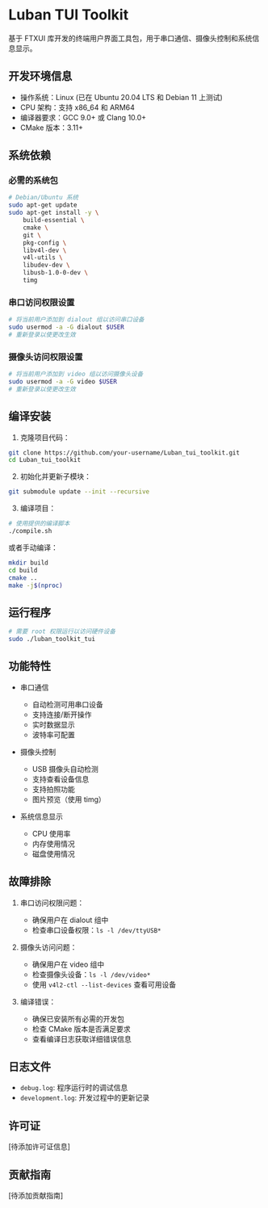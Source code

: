 # Luban TUI Toolkit

基于 FTXUI 库开发的终端用户界面工具包，用于串口通信、摄像头控制和系统信息显示。

## 开发环境信息

- 操作系统：Linux (已在 Ubuntu 20.04 LTS 和 Debian 11 上测试)
- CPU 架构：支持 x86_64 和 ARM64
- 编译器要求：GCC 9.0+ 或 Clang 10.0+
- CMake 版本：3.11+

## 系统依赖

### 必需的系统包

```bash
# Debian/Ubuntu 系统
sudo apt-get update
sudo apt-get install -y \
    build-essential \
    cmake \
    git \
    pkg-config \
    libv4l-dev \
    v4l-utils \
    libudev-dev \
    libusb-1.0-0-dev \
    timg
```

### 串口访问权限设置

```bash
# 将当前用户添加到 dialout 组以访问串口设备
sudo usermod -a -G dialout $USER
# 重新登录以使更改生效
```

### 摄像头访问权限设置

```bash
# 将当前用户添加到 video 组以访问摄像头设备
sudo usermod -a -G video $USER
# 重新登录以使更改生效
```

## 编译安装

1. 克隆项目代码：

```bash
git clone https://github.com/your-username/Luban_tui_toolkit.git
cd Luban_tui_toolkit
```

2. 初始化并更新子模块：

```bash
git submodule update --init --recursive
```

3. 编译项目：

```bash
# 使用提供的编译脚本
./compile.sh
```

或者手动编译：

```bash
mkdir build
cd build
cmake ..
make -j$(nproc)
```

## 运行程序

```bash
# 需要 root 权限运行以访问硬件设备
sudo ./luban_toolkit_tui
```

## 功能特性

- 串口通信
  - 自动检测可用串口设备
  - 支持连接/断开操作
  - 实时数据显示
  - 波特率可配置

- 摄像头控制
  - USB 摄像头自动检测
  - 支持查看设备信息
  - 支持拍照功能
  - 图片预览（使用 timg）

- 系统信息显示
  - CPU 使用率
  - 内存使用情况
  - 磁盘使用情况

## 故障排除

1. 串口访问权限问题：
   - 确保用户在 dialout 组中
   - 检查串口设备权限：`ls -l /dev/ttyUSB*`

2. 摄像头访问问题：
   - 确保用户在 video 组中
   - 检查摄像头设备：`ls -l /dev/video*`
   - 使用 `v4l2-ctl --list-devices` 查看可用设备

3. 编译错误：
   - 确保已安装所有必需的开发包
   - 检查 CMake 版本是否满足要求
   - 查看编译日志获取详细错误信息

## 日志文件

- `debug.log`: 程序运行时的调试信息
- `development.log`: 开发过程中的更新记录

## 许可证

[待添加许可证信息]

## 贡献指南

[待添加贡献指南] 